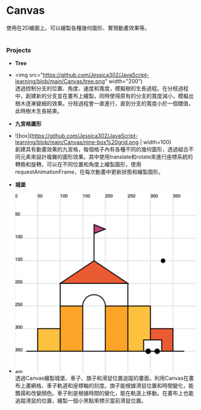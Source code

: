 # Canvas
使用在2D繪圖上。可以繪製各種幾何圖形、實現動畫效果等。
<br>
<br>
### Projects
- **Tree**
- <img src="https://github.com/Jessica302/JavaScript-learning/blob/main/Canvas/tree.png" width="200")
<br>透過控制分支的位置、角度、速度和寬度，模擬樹的生長過程。在分枝過程中，創建新的分支並在畫布上繪製，同時使得原有的分支的寬度減小，模擬出樹木逐漸變細的效果。分枝過程會一直進行，直到分支的寬度小於一個閾值，此時樹木生長結束。

- **九宮格圖形**
- ![box](https://github.com/Jessica302/JavaScript-learning/blob/main/Canvas/nine-box%20grid.png | width=100)
<br>創建具有動畫效果的九宮格，每個格子內有各種不同的幾何圖形，透過組合不同元素來設計複雜的圖形效果。其中使用translate和rotate來進行座標系統的轉換和旋轉，可以在不同位置和角度上繪製圖形，使用requestAnimationFrame，在每次動畫中更新狀態和繪製圖形。

- **城堡**
- ![castle](https://github.com/Jessica302/JavaScript-learning/blob/main/Canvas/Castle.png)
<br>透過Canvas繪製城堡、車子、旗子和滑鼠位置追蹤的畫面。利用Canvas在畫布上畫網格、車子軌道和座標軸的刻度。旗子能根據滑鼠位置和時間變化，能飄揚和改變顏色。車子則是根據時間的變化，能在軌道上移動。在畫布上也能追蹤滑鼠的位置，繪製一個小黑點來標示當前滑鼠位置。

